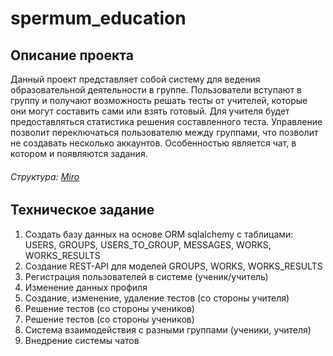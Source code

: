 # spermum_education

## Описание проекта
Данный проект представляет собой систему для ведения образовательной деятельности в группе. Пользователи вступают в группу и получают возможность решать тесты от учителей, которые они могут составить сами или взять готовый. Для учителя будет предоставляться статистика решения составленного теста. Управление позволит переключаться пользователю между группами, что позволит не создавать несколько аккаунтов. Особенностью является чат, в котором и появляются задания.

###### Структура: [Miro](https://miro.com/app/board/uXjVMVAiSic=/?share_link_id=654705494043)

## Техническое задание
1. Создать базу данных на основе ORM sqlalchemy с таблицами: USERS, GROUPS, USERS_TO_GROUP, MESSAGES, WORKS, WORKS_RESULTS
2. Создание REST-API для моделей GROUPS, WORKS, WORKS_RESULTS
3. Регистрация пользователей в системе (ученик/учитель)
4. Изменение данных профиля
5. Создание, изменение, удаление тестов (со стороны учителя)
6. Решение тестов (со стороны учеников)
7. Решение тестов (со стороны учеников)
8. Система взаимодействия с разными группами (ученики, учителя)
9. Внедрение системы чатов
